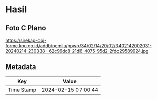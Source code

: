 # Hasil

## Foto C Plano

https://sirekap-obj-formc.kpu.go.id/addb/pemilu/ppwp/34/02/14/20/02/3402142002031-20240214-230338--62c96dc8-21d6-4075-95d2-2fdc29589924.jpg


## Metadata

| Key        | Value               |
| ---------- | ------------------- |
| Time Stamp | 2024-02-15 07:00:44 |



